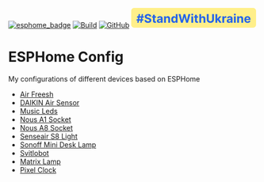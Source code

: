 [![esphome_badge](https://img.shields.io/static/v1?label=ESPHome&message=Config&color=blue&logo=esphome)](https://esphome.io/)
[![Build](https://github.com/andrewjswan/esphome-config/actions/workflows/build.yaml/badge.svg)](https://github.com/andrewjswan/esphome-config/actions/workflows/build.yaml)
[![GitHub](https://img.shields.io/github/license/andrewjswan/esphome-config?color=blue)](https://github.com/andrewjswan/esphome-config/blob/master/LICENSE)
[![StandWithUkraine](https://raw.githubusercontent.com/vshymanskyy/StandWithUkraine/main/badges/StandWithUkraine.svg)](https://github.com/vshymanskyy/StandWithUkraine/blob/main/docs/README.md)

# ESPHome Config
My configurations of different devices based on ESPHome

- [Air Freesh](air-fresh.md)
- [DAIKIN Air Sensor](daikin-air-sensor.md)
- [Music Leds](music-leds.md)
- [Nous A1 Socket](nous-a1.md)
- [Nous A8 Socket](nous-a8.md)
- [Senseair S8 Light](senseair-s8.md)
- [Sonoff Mini Desk Lamp](sonoff-mini-desk-lamp.md)
- [Svitlobot](https://github.com/andrewjswan/svitlobot/)
- [Matrix Lamp](https://andrewjswan.github.io/matrix-lamp/)
- [Pixel Clock](https://andrewjswan.github.io/pixel-clock/)
